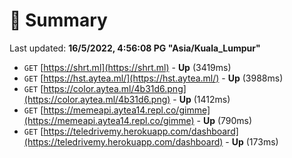 # 📖 Summary
Last updated: **16/5/2022, 4:56:08 PG "Asia/Kuala_Lumpur"**

- `GET` [https://shrt.ml](https://shrt.ml) - **Up** (3419ms)
- `GET` [https://hst.aytea.ml/](https://hst.aytea.ml/) - **Up** (3988ms)
- `GET` [https://color.aytea.ml/4b31d6.png](https://color.aytea.ml/4b31d6.png) - **Up** (1412ms)
- `GET` [https://memeapi.aytea14.repl.co/gimme](https://memeapi.aytea14.repl.co/gimme) - **Up** (790ms)
- `GET` [https://teledrivemy.herokuapp.com/dashboard](https://teledrivemy.herokuapp.com/dashboard) - **Up** (173ms)
